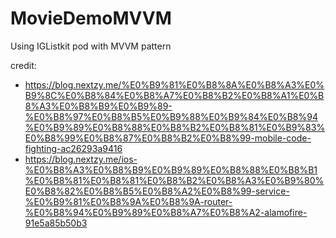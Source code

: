 # MovieDemoMVVM
Using IGListkit pod with MVVM pattern

credit:
- https://blog.nextzy.me/%E0%B9%81%E0%B8%8A%E0%B8%A3%E0%B9%8C%E0%B8%84%E0%B8%A7%E0%B8%B2%E0%B8%A1%E0%B8%A3%E0%B8%B9%E0%B9%89-%E0%B8%97%E0%B8%B5%E0%B9%88%E0%B9%84%E0%B8%94%E0%B9%89%E0%B8%88%E0%B8%B2%E0%B8%81%E0%B9%83%E0%B8%99%E0%B8%87%E0%B8%B2%E0%B8%99-mobile-code-fighting-ac26293a9416 
- https://blog.nextzy.me/ios-%E0%B8%A3%E0%B8%B9%E0%B9%89%E0%B8%88%E0%B8%B1%E0%B8%81%E0%B8%81%E0%B8%B2%E0%B8%A3%E0%B9%80%E0%B8%82%E0%B8%B5%E0%B8%A2%E0%B8%99-service-%E0%B9%81%E0%B8%9A%E0%B8%9A-router-%E0%B8%94%E0%B9%89%E0%B8%A7%E0%B8%A2-alamofire-91e5a85b50b3
